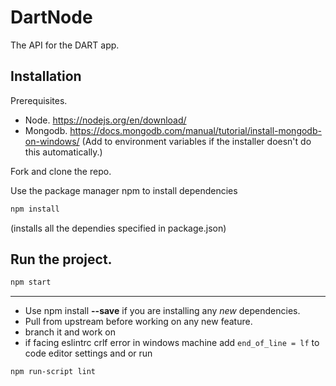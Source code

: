 # DartNode

The API for the DART app.

## Installation

Prerequisites.

- Node. https://nodejs.org/en/download/
- Mongodb. https://docs.mongodb.com/manual/tutorial/install-mongodb-on-windows/
  (Add to environment variables if the installer doesn't do this automatically.)

Fork and clone the repo.

Use the package manager npm to install dependencies

```bash
npm install
```

(installs all the dependies specified in package.json)

## Run the project.

```bash
npm start
```

---

- Use npm install **--save** if you are installing any _new_ dependencies.
- Pull from upstream before working on any new feature.
- branch it and work on
- if facing eslintrc crlf error in windows machine add `end_of_line = lf` to code editor settings and or run

```bash
npm run-script lint
```

